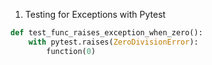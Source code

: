 1. Testing for Exceptions with Pytest
```python
def test_func_raises_exception_when_zero():
	with pytest.raises(ZeroDivisionError):
		function(0)
```